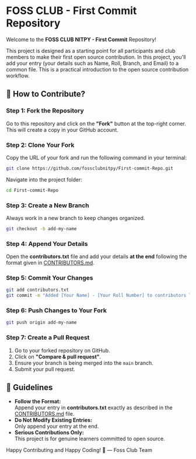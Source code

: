 # FOSS CLUB - First Commit Repository

Welcome to the **FOSS CLUB NITPY - First Commit** Repository!

This project is designed as a starting point for all participants and club members to make their first open source contribution. In this project, you'll add your entry (your details such as Name, Roll, Branch, and Email) to a common file. This is a practical introduction to the open source contribution workflow.

## 📌 How to Contribute?

### Step 1: Fork the Repository  
Go to this repository and click on the **"Fork"** button at the top-right corner. This will create a copy in your GitHub account.

### Step 2: Clone Your Fork  
Copy the URL of your fork and run the following command in your terminal:
```bash
git clone https://github.com/fossclubnitpy/First-commit-Repo.git
```
Navigate into the project folder:
```bash
cd First-commit-Repo
```

### Step 3: Create a New Branch  
Always work in a new branch to keep changes organized.
```bash
git checkout -b add-my-name
```

### Step 4: Append Your Details  
Open the **contributors.txt** file and add your details **at the end** following the format given in [CONTRIBUTORS.md](./CONTRIBUTORS.md).

### Step 5: Commit Your Changes  
```bash
git add contributors.txt
git commit -m "Added [Your Name] - [Your Roll Number] to contributors list"
```

### Step 6: Push Changes to Your Fork  
```bash
git push origin add-my-name
```

### Step 7: Create a Pull Request  
1. Go to your forked repository on GitHub.  
2. Click on **"Compare & pull request"**.  
3. Ensure your branch is being merged into the `main` branch.  
4. Submit your pull request.

## 📌 Guidelines

- **Follow the Format:**  
  Append your entry in **contributors.txt** exactly as described in the [CONTRIBUTORS.md](./CONTRIBUTORS.md) file.
- **Do Not Modify Existing Entries:**  
  Only append your entry at the end.
- **Serious Contributions Only:**  
  This project is for genuine learners committed to open source.

Happy Contributing and Happy Coding! 🚀
— Foss Club Team
